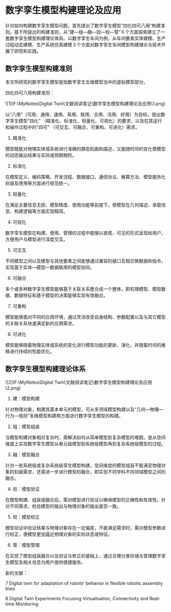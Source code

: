 # 数字孪生模型构建理论及应用

针对如何构建数字孪生模型问题，首先提出了数字孪生模型“四化四可八用”构建准则。基于所提出的构建准则，从“建—组—融—验—校—管”６个方面探索建立了一套数字孪生模型构建理论体系。以数字孪生车间为例，从车间要素实体建模、生产过程动态建模、生产系统仿真建模３个方面对数字孪生车间模型构建理论与技术开展了研究和实践。

## 数字孪生模型构建准则

本文所研究的数字孪生模型是指数字孪生五维模型当中的虚拟模型部分。

四化四可八用构建准则：

![1](F:\MyNotes\Digital Twin\文献阅读笔记\数字孪生模型构建理论及应用\1.png)

以“八用”（可用、通用、速用、易用、联用、合用、活用、好用）为目标，提出数字孪生模型“四化” （精准化、标准化、轻量化、可视化）的要求，以及在其运行和操作过程中的“四可” （可交互、可融合、可重构、可进化）需求。

1. 精准化

模型既能对物理实体或系统进行准确的静态刻画和描述，又能随时间的变化使模型的动态输出结果与实际或预期相符。

2. 标准化

在模型定义、编码策略、开发流程、数据接口、通信协议、解算方法、模型服务化封装及使用等方面进行规范统一。

3. 轻量化

在满足主要信息无损、模型精度、使用功能等前提下，使模型在几何描述、承载信息、构建逻辑等方面实现精简。

4. 可视化

数字孪生模型在构建、使用、管理的过程中能够以直观、可见的形式呈现给用户，方便用户与模型进行深度交互。

5. 可交互

不同模型之间以及模型与其他要素之间能够通过兼容的接口互相交换数据和指令，实现基于实体—模型—数据联用的模型协同。

6. 可融合

多个或多种数字孪生模型能够基于关联关系整合成一个整体，即机理模型、模型数据、数据特征和基于模型的决策能够实现有效融合。

7. 可重构

模型能够面对不同的应用环境，通过灵活改变自身结构、参数配置以及与其它模型的关联关系快速满足新的应用需求。

8. 可进化

模型能够随着物理实体或系统的变化进行模型功能的更新、演化，并随着时间的推移进行持续的性能优化。

## 数字孪生模型构建理论体系

![2](F:\MyNotes\Digital Twin\文献阅读笔记\数字孪生模型构建理论及应用\2.png)

1. 建：模型构建

针对物理对象，构建其基本单元的模型，可从多领域模型构建以及“几何—物理—行为—规则”多维模型构建两方面进行数字孪生模型的构建。

2. 组：模型组装

当模型构建对象相对复杂时，需解决如何从简单模型到复杂模型的难题。是从空间维度上实现数字孪生模型从单元级模型到系统级模型再到复杂系统级模型的过程。

3. 融：模型融合

针对一些系统级或复杂系统级孪生模型构建，空间维度的模型组装不能满足物理对象的刻画需求，还需进一步进行模型的融合，即实现不同学科不同领域模型之间的融合。

4. 验：模型验证

在模型构建、组装或融合后，需对模型进行验证以确保模型的正确性和有效性。针对不同需求，检验模型的输出与物理对象的输出是否一致。

5. 校：模型校正

模型验证中验证结果与物理对象存在一定偏差，不能满足需求时，需对模型参数进行校正，使模型更加逼近物理对象的实际状态或特征。

6. 管：模型管理

在实现了模型组装融合以及验证与修正的基础上，通过合理分类存储与管理数字孪生模型及相关信息为用户提供便捷服务。



新的文献：

7 Digital twin for adaptation of robots’ behavior in flexible robotic assembly lines

8 Digital Twin Experiments Focusing Virtualisation, Connectivity and Real-time Monitoring
